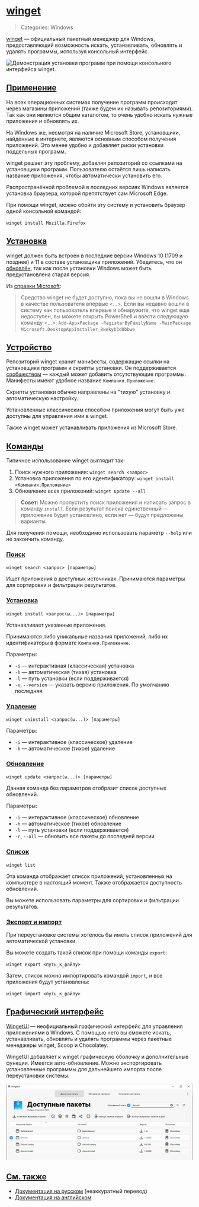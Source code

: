 # [winget](#winget)
> Categories: Windows

[winget](https://github.com/microsoft/winget-cli) — официальный пакетный
менеджер для Windows, предоставляющий возможность искать, устанавливать,
обновлять и удалять программы, используя консольный интерфейс.

![Демонстрация установки программ при помощи консольного интерфейса
winget.](/media/winget.jpg)

## [Применение](#utilization)

На всех операционных системах получение программ происходит через магазины
приложений (также будем их называть репозиториями). Так как они являются общим
каталогом, то очень удобно искать нужные приложения и обновлять их.

На Windows же, несмотря на наличие Microsoft Store, установщики, найденные в
интернете, являются основным способом получения приложений. Это менее удобно и
добавляет риски установки поддельных программ.

winget решает эту проблему, добавляя репозиторий со ссылками на установщики
программ. Пользователю остаётся лишь написать название приложения, чтобы
автоматически установить его.

Распространённой проблемой в последних версиях Windows является установка
браузера, которой препятствует сам Microsoft Edge.

При помощи winget, можно обойти эту систему и установить браузер одной
консольной командой:

`winget install Mozilla.Firefox`

## [Установка](#installation)

winget должен быть встроен в последние версии Windows 10 (1709 и позднее) и 11 в
составе установщика приложений. Убедитесь, что он
[обновлён](https://www.microsoft.com/p/app-installer/9nblggh4nns1#activetab=pivot:overviewtab),
так как после установки Windows может быть предустановлена старая версия.

Из [справки Microsoft](https://learn.microsoft.com/ru-ru/windows/package-manager/winget/#install-winget):

> Средство winget не будет доступно, пока вы не вошли в Windows в качестве
пользователя впервые <...>. Если вы недавно вошли в систему как пользователь
впервые и обнаружите, что winget еще недоступен, вы можете открыть PowerShell и
ввести следующую команду <...>:
`Add-AppxPackage -RegisterByFamilyName -MainPackage Microsoft.DesktopAppInstaller_8wekyb3d8bbwe`

## [Устройство](#how-it-works)

Репозиторий winget хранит манифесты, содержащие ссылки на установщики программ и
скрипты установки. Он поддерживается
[сообществом](https://github.com/microsoft/winget-pkgs) — каждый может добавить
отсутствующие программы. Манифесты имеют удобное название `Компания.Приложение`.

Скрипты установки обычно направлены на "тихую" установку и автоматическую
настройку.

Установленные классическим способом приложения могут быть уже доступны для
управления ими в winget.

Также winget может устанавливать приложения из Microsoft Store.

## [Команды](#commands)

Типичное использование winget выглядит так:

1. Поиск нужного приложения: `winget search <запрос>`
2. Установка приложения по его идентификатору:
`winget install <Компания.Приложение>`
3. Обновление всех приложений: `winget update --all`

> **Совет:** Можно пропустить поиск приложения и написать запрос в команду
`install`. Если результат поиска единственный — приложение будет установлено,
если нет — будут предложены варианты.

Для получения помощи, необходимо использовать параметр `--help` или не закончить
команду.

### [Поиск](#search)

`winget search <запрос> [параметры]`

Ищет приложения в доступных источниках. Принимаются параметры для сортировки
и фильтрации результатов.

### [Установка](#install)

`winget install <запрос(ы...)> [параметры]`

Устанавливает указанные приложения.

Принимаются либо уникальные названия приложений, либо их идентификаторы в
формате `Компания.Приложение`.

Параметры:

- `-i` — интерактивная (классическая) установка
- `-h` — автоматическая (тихая) установка
- `-l` — путь установки (если поддерживается)
- `-v`, `--version` — указать версию приложения. По умолчанию последняя.

### [Удаление](#uninstall)

`winget uninstall <запрос(ы...)> [параметры]`

Параметры:

- `-i` — интерактивное (классическое) удаление
- `-h` — автоматическое (тихое) удаление

### [Обновление](#update)

`winget update <запрос(ы...)> [параметры]`

Данная команда без параметров отобразит список доступных обновлений.

Параметры:

- `-i` — интерактивное (классическое) обновление
- `-h` — автоматическое (тихое) обновление
- `-l` — путь установки (если поддерживается)
- `-r`, `--all` — обновить все пакеты до последней версии

### [Список](#list)

`winget list`

Эта команда отображает список приложений, установленных на компьютере в
настоящий момент. Также отображается доступность обновлений.

Вы можете использовать параметры для сортировки и фильтрации результатов.

### [Экспорт и импорт](#export-and-import)

При переустановке системы хотелось бы иметь список приложений для
автоматической установки.

Вы можете создать такой список при помощи команды `export`:

`winget export <путь_к_файлу>`

Затем, список можно импортировать командой `import`, и все приложения будут
установлены:

`winget import <путь_к_файлу>`

## [Графический интерфейс](#gui)

[WingetUI](https://www.marticliment.com/wingetui) — неофициальный графический
интерфейс для управления приложениями в Windows. С помощью него вы сможете
искать, устанавливать, обновлять и удалять программы через пакетные менеджеры
winget, Scoop и Chocolatey.

WingetUI добавляет к winget графическую оболочку и дополнительные функции.
Имеется авто-обновление. Можно экспортировать установленные программы для
дальнейшего импорта после переустановки системы.

![Демонстрация программы WingetUI](/media/winget_ui.jpg)

## [См. также](#see-also)

- [Документация на русском](https://learn.microsoft.com/ru-ru/windows/package-manager/winget)
(неаккуратный перевод)
- [Документация на английском](https://learn.microsoft.com/en-us/windows/package-manager/winget)
